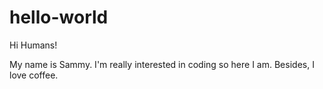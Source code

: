 # hello-world

Hi Humans!

My name is Sammy. I'm really interested in coding so here I am.
Besides, I love coffee.
